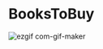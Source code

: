 # BooksToBuy
![ezgif com-gif-maker](https://user-images.githubusercontent.com/13710309/153088519-45b59c52-60de-43ab-bb70-40899703d7b9.gif)
